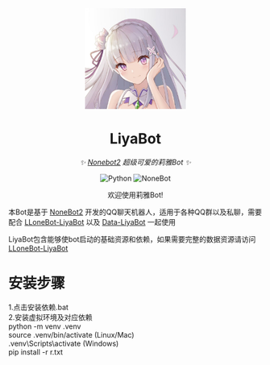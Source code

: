 <div align="center">
<img src="https://github.com/shiyfeng/LiyaBot/blob/main/liya.jpg" width="200" height="200" alt="nonebot">
  
# LiyaBot

_✨ [Nonebot2](https://github.com/nonebot/nonebot2) 超级可爱的莉雅Bot ✨_

<p align="center">
  <img src="https://img.shields.io/badge/python-3.9+-blue.svg" alt="Python">
  <img src="https://img.shields.io/badge/nonebot-2.3.0+-red.svg" alt="NoneBot">
</p>

欢迎使用莉雅Bot!

</div>

本Bot是基于 [NoneBot2](https://github.com/nonebot/nonebot2) 开发的QQ聊天机器人，适用于各种QQ群以及私聊，需要配合 [LLoneBot-LiyaBot](https://github.com/shiyfeng/LLOneBot-LiyaBot) 以及 [Data-LiyaBot](https://github.com/shiyfeng/Data-LiyaBot) 一起使用

LiyaBot包含能够使bot启动的基础资源和依赖，如果需要完整的数据资源请访问[LLoneBot-LiyaBot](https://github.com/shiyfeng/LLOneBot-LiyaBot)

# 安装步骤
1.点击安装依赖.bat<br>
2.安装虚拟环境及对应依赖<br>
python -m venv .venv<br>
source .venv/bin/activate   (Linux/Mac)<br>
.venv\Scripts\activate      (Windows)<br>
pip install -r r.txt<br>
